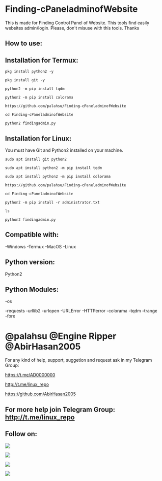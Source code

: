 # Finding-cPaneladminofWebsite
This is made for Finding Control Panel of Website. This tools find easily websites admin/login. Please, don't misuse with this tools. Thanks

## How to use:

## Installation for Termux:

`pkg install python2 -y`

`pkg install git -y`

`python2 -m pip install tqdm`

`python2 -m pip install colorama`

`https://github.com/palahsu/Finding-cPaneladminofWebsite`

`cd Finding-cPaneladminofWebsite`

`python2 findingadmin.py`

## Installation for Linux:
You must have Git and Python2 installed on your machine.

`sudo apt install git python2`

`sudo apt install python2 -m pip install tqdm`

`sudo apt install python2 -m pip install colorama`

`https://github.com/palahsu/Finding-cPaneladminofWebsite`

`cd Finding-cPaneladminofWebsite`

`python2 -m pip install -r administrator.txt`

`ls`

`python2 findingadmin.py`

## Compatible with:
-Windows
-Termux
-MacOS
-Linux

## Python version:
Python2
## Python Modules:
-os

-requests
-urllib2
-urlopen
-URLError
-HTTPerror
-colorama
-tqdm
-trange
-fore

# @palahsu @Engine Ripper @AbirHasan2005
For any kind of help, support, suggetion and request ask in my Telegram Group:

https://t.me/AD0000000

http://t.me/linux_repo

https://github.com/AbirHasan2005

## For more help join Telegram Group: http://t.me/linux_repo

## Follow on:
<p align="left">
<a href="https://github.com/palahsu"><img src="https://img.shields.io/badge/GitHub-Follow%20on%20GitHub-inactive.svg?logo=github"></a>
</p><p align="left">
<a href="https://twitter.com/palashgamer"><img src="https://img.shields.io/badge/Twitter-Follow%20on%20Twitter-informational.svg?logo=twitter"></a>
</p><p align="left">
<a href="https://facebook.com/Aduri.knox"><img src="https://img.shields.io/badge/Facebook-Follow%20on%20Facebook-blue.svg?logo=facebook"></a>
</p><p align="left">
<a href="https://instagram.com/palashgamer"><img src="https://img.shields.io/badge/Instagram-Follow%20on%20Instagram-important.svg?logo=instagram"></a>
</p>
